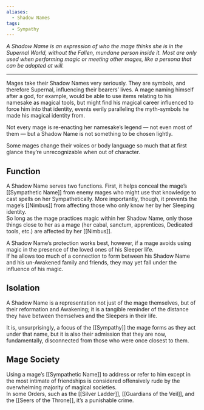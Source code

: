 ```yaml
---
aliases:
  - Shadow Names
tags:
  - Sympathy
---
```

_A Shadow Name is an expression of who the mage thinks she is in the Supernal World, without the Fallen, mundane person inside it. Most are only used when performing magic or meeting other mages, like a persona that can be adopted at will._

---

Mages take their Shadow Names very seriously. They are symbols, and therefore Supernal, influencing their bearers’ lives. A mage naming himself after a god, for example, would be able to use items relating to his namesake as magical tools, but might find his magical career influenced to force him into that identity, events eerily paralleling the myth-symbols he made his magical identity from. 

Not every mage is re-enacting her namesake’s legend — not even most of them — but a Shadow Name is not something to be chosen lightly.

Some mages change their voices or body language so much that at first glance they’re unrecognizable when out of character.

## Function

A Shadow Name serves two functions. First, it helps conceal the mage’s [[Sympathetic Name]] from enemy mages who might use that knowledge to cast spells on her Sympathetically. More importantly, though, it prevents the mage’s [[Nimbus]] from affecting those who only know her by her Sleeping identity.\
So long as the mage practices magic within her Shadow Name, only those things close to her as a mage (her cabal, sanctum, apprentices, Dedicated tools, etc.) are affected by her [[Nimbus]].

A Shadow Name’s protection works best, however, if a mage avoids using magic in the presence of the loved ones of his Sleeper life.\
If he allows too much of a connection to form between his Shadow Name and his un-Awakened family and friends, they may yet fall under the influence of his magic.

## Isolation

A Shadow Name is a representation not just of the mage themselves, but of their reformation and Awakening; it is a tangible reminder of the distance they have between themselves and the Sleepers in their life.

It is, unsurprisingly, a focus of the [[Sympathy]] the mage forms as they act under that name, but it is also their admission that they are now, fundamentally, disconnected from those who were once closest to them.

## Mage Society

Using a mage’s [[Sympathetic Name]] to address or refer to him except in the most intimate of friendships is considered offensively rude by the overwhelming majority of magical societies.\
In some Orders, such as the [[Silver Ladder]], [[Guardians of the Veil]], and the [[Seers of the Throne]], it’s a punishable crime.
